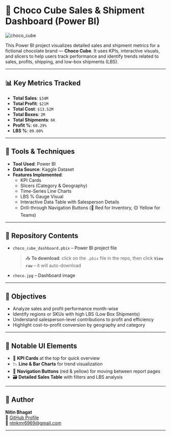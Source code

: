 # 🍫 Choco Cube Sales & Shipment Dashboard (Power BI)

![choco_cube](https://github.com/user-attachments/assets/24536104-aabc-434f-806a-39e7c19c02b4)

This Power BI project visualizes detailed sales and shipment metrics for a fictional chocolate brand — **Choco Cube**. It uses KPIs, interactive visuals, and slicers to help users track performance and identify trends related to sales, profits, shipping, and low-box shipments (LBS).

---

## 📊 Key Metrics Tracked

- **Total Sales**: `$34M`
- **Total Profit**: `$21M`
- **Total Cost**: `$13.52M`
- **Total Boxes**: `2M`
- **Total Shipments**: `6K`
- **Profit %**: `60.29%`
- **LBS %**: `89.60%`

---

## 🧰 Tools & Techniques

- **Tool Used**: Power BI  
- **Data Source**: Kaggle Dataset 
- **Features Implemented**:  
  - KPI Cards  
  - Slicers (Category & Geography)  
  - Time-Series Line Charts  
  - LBS % Gauge Visual  
  - Interactive Data Table with Salesperson Details  
  - Drill-through Navigation Buttons (🔴 Red for Inventory, 🟡 Yellow for Teams)

---

## 📁 Repository Contents

- `choco_cube_dashboard.pbix` – Power BI project file
   > 📥 **To download**: click on the `.pbix` file in the repo, then click **`View raw`** – it will auto-download  
- `choco.jpg` – Dashboard image 

---

## 🎯 Objectives

- Analyze sales and profit performance month-wise  
- Identify regions or SKUs with high LBS (Low Box Shipments)  
- Understand salesperson-level contributions to profit and efficiency  
- Highlight cost-to-profit conversion by geography and category

---

## 📌 Notable UI Elements

- 🎯 **KPI Cards** at the top for quick overview  
- 📉 **Line & Bar Charts** for trend visualization  
- 🧭 **Navigation Buttons** (red & yellow) for moving between report pages  
- 🗃️ **Detailed Sales Table** with filters and LBS analysis  

---

## 👤 Author

**Nitin Bhagat**  
🔗 [GitHub Profile](https://github.com/nitin-bhagat32)  
📧 ntnkmr6969@gmail.com

---
